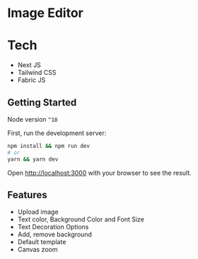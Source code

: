 # Image Editor

# Tech

- Next JS
- Tailwind CSS
- Fabric JS

## Getting Started

Node version
`^18`

First, run the development server:

```bash
npm install && npm run dev
# or
yarn && yarn dev
```

Open [http://localhost:3000](http://localhost:3000) with your browser to see the result.

## Features

- Upload image
- Text color, Background Color and Font Size
- Text Decoration Options
- Add, remove background
- Default template
- Canvas zoom
